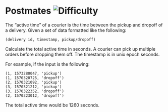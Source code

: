 # Postmates ![Difficulty](https://img.shields.io/badge/-EASY-green)
	
The “active time” of a courier is the time between the pickup and dropoff of a
delivery. Given a set of data formatted like the following:
	
```
(delivery id, timestamp, pickup/dropoff)
```
	
Calculate the total active time in seconds. A courier can pick up multiple
orders before dropping them off. The timestamp is in unix epoch seconds.
	
For example, if the input is the following:
	
```
(1, 1573280047, 'pickup')
(1, 1570320725, 'dropoff')
(2, 1570321092, 'pickup')
(3, 1570321212, 'pickup')
(3, 1570322352, 'dropoff')
(2, 1570323012, 'dropoff')
```
	
The total active time would be 1260 seconds.
	
